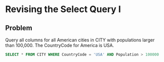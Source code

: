 # Revising the Select Query I

## Problem

Query all columns for all American cities in CITY with populations larger than 100,000. The CountryCode for America is USA. 

```SQL
SELECT * FROM CITY WHERE CountryCode = 'USA' AND Population > 100000
```
